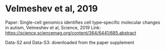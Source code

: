 
# Velmeshev et al, 2019

Paper: Single-cell genomics identifies cell type–specific molecular changes in autism,
Velmeshev et al, Science, 2019
Link: https://science.sciencemag.org/content/364/6441/685.abstract

Data-S2 and Data-S3: downloaded from the paper supplement
